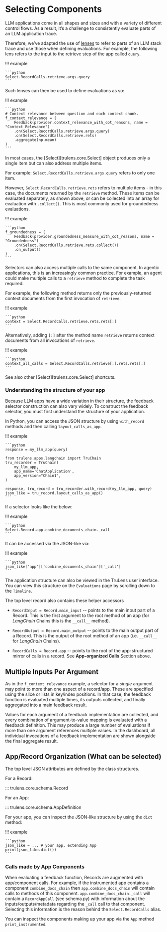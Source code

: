 # Selecting Components

LLM applications come in all shapes and sizes and with a variety of different
control flows. As a result, it’s a challenge to consistently evaluate parts of an
LLM application trace.

Therefore, we’ve adapted the use of [lenses](https://en.wikipedia.org/wiki/Bidirectional_transformation)
to refer to parts of an LLM stack trace and use those when defining evaluations.
For example, the following lens refers to the input to the retrieve step of the
app called `query`.

!!! example

    ```python
    Select.RecordCalls.retrieve.args.query
    ```

Such lenses can then be used to define evaluations as so:

!!! example

    ```python
    # Context relevance between question and each context chunk.
    f_context_relevance = (
        Feedback(provider.context_relevance_with_cot_reasons, name = "Context Relevance")
        .on(Select.RecordCalls.retrieve.args.query)
        .on(Select.RecordCalls.retrieve.rets)
        .aggregate(np.mean)
    )
    ```

In most cases, the [Select][trulens.core.Select] object produces only a single item but can also
address multiple items.

For example: `Select.RecordCalls.retrieve.args.query` refers to only one item.

However, `Select.RecordCalls.retrieve.rets` refers to multiple items - in this case,
the documents returned by the `retrieve` method. These items can be evaluated separately,
as shown above, or can be collected into an array for evaluation with `.collect()`.
This is most commonly used for groundedness evaluations.

!!! example

    ```python
    f_groundedness = (
        Feedback(provider.groundedness_measure_with_cot_reasons, name = "Groundedness")
        .on(Select.RecordCalls.retrieve.rets.collect())
        .on_output()
    )
    ```

Selectors can also access multiple calls to the same component. In agentic applications,
this is an increasingly common practice. For example, an agent could make multiple
calls to a `retrieve` method to complete the task required.

For example, the following method returns only the previously-returned context documents from
the first invocation of `retrieve`.

!!! example

    ```python
    context = Select.RecordCalls.retrieve.rets.rets[:]
    ```

Alternatively, adding `[:]` after the method name `retrieve` returns context documents
from all invocations of `retrieve`.

!!! example

    ```python
    context_all_calls = Select.RecordCalls.retrieve[:].rets.rets[:]
    ```

See also other [Select][trulens.core.Select] shortcuts.

### Understanding the structure of your app

Because LLM apps have a wide variation in their structure, the feedback selector construction
can also vary widely. To construct the feedback selector, you must first understand the structure
of your application.

In Python, you can access the JSON structure by using `with_record` methods and then calling
`layout_calls_as_app`.

!!! example

    ```python
    response = my_llm_app(query)

    from trulens.apps.langchain import TruChain
    tru_recorder = TruChain(
        my_llm_app,
        app_name='ChatApplication',
        app_version="Chain1",
    )

    response, tru_record = tru_recorder.with_record(my_llm_app, query)
    json_like = tru_record.layout_calls_as_app()
    ```

If a selector looks like the below:

!!! example

    ```python
    Select.Record.app.combine_documents_chain._call
    ```

It can be accessed via the JSON-like via:

!!! example

    ```python
    json_like['app']['combine_documents_chain']['_call']
    ```

The application structure can also be viewed in the TruLens user interface.
You can view this structure on the `Evaluations` page by scrolling down to the
`Timeline`.

The top level record also contains these helper accessors

- `RecordInput = Record.main_input` -- points to the main input part of a
  Record. This is the first argument to the root method of an app (for
  _LangChain_ Chains this is the `__call__` method).

- `RecordOutput = Record.main_output` -- points to the main output part of a
  Record. This is the output of the root method of an app (i.e. `__call__`
  for _LangChain_ Chains).

- `RecordCalls = Record.app` -- points to the root of the app-structured
  mirror of calls in a record. See **App-organized Calls** Section above.

## Multiple Inputs Per Argument

As in the `f_context_relevance` example, a selector for a _single_ argument may point
to more than one aspect of a record/app. These are specified using the slice or
lists in key/index positions. In that case, the feedback function is evaluated
multiple times, its outputs collected, and finally aggregated into a main
feedback result.

Values for each argument of a feedback implementation are
collected, and every combination of argument-to-value mapping is evaluated with a
feedback definition. This may produce a large number of evaluations if more than
one argument references multiple values. In the dashboard, all individual invocations
of a feedback implementation are shown alongside the final aggregate result.

## App/Record Organization (What can be selected)

The top level JSON attributes are defined by the class structures.

For a Record:

::: trulens.core.schema.Record


For an App:

::: trulens.core.schema.AppDefinition


For your app, you can inspect the JSON-like structure by using the `dict`
method:

!!! example

    ```python
    json_like = ... # your app, extending App
    print(json_like.dict())
    ```

### Calls made by App Components

When evaluating a feedback function, Records are augmented with
app/component calls. For example, if the instrumented app
contains a component `combine_docs_chain` then `app.combine_docs_chain` will
contain calls to methods of this component. `app.combine_docs_chain._call` will
contain a `RecordAppCall` (see schema.py) with information about the inputs/outputs/metadata
regarding the `_call` call to that component. Selecting this information is the
reason behind the `Select.RecordCalls` alias.

You can inspect the components making up your app via the `App` method
`print_instrumented`.
